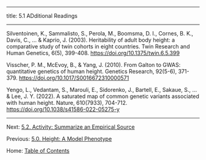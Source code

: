 ----------

title: 5.1 ADditional Readings

----------

Silventoinen, K., Sammalisto, S., Perola, M., Boomsma, D. I., Cornes, B. K., Davis, C., ... & Kaprio, J. (2003). Heritability of adult body height: a comparative study of twin cohorts in eight countries. Twin Research and Human Genetics, 6(5), 399-408. https://doi.org/10.1375/twin.6.5.399

Visscher, P. M., McEvoy, B., & Yang, J. (2010). From Galton to GWAS: quantitative genetics of human height. Genetics Research, 92(5-6), 371-379. https://doi.org/10.1017/S0016672310000571

Yengo, L., Vedantam, S., Marouli, E., Sidorenko, J., Bartell, E., Sakaue, S., ... & Lee, J. Y. (2022). A saturated map of common genetic variants associated with human height. Nature, 610(7933), 704-712. https://doi.org/10.1038/s41586-022-05275-y

--------

Next: [5.2. Activity: Summarize an Empirical Source](5.2_activity_summarize_an_empirical_source.md)

Previous: [5.0. Height: A Model Phenotype](5.0_height.md)

Home: [Table of Contents](../README.md)

